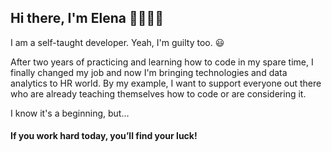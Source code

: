 ## Hi there, I'm Elena 👋👩🏼‍💻

I am a self-taught developer. Yeah, I'm guilty too. 😃

After two years of practicing and learning how to code in my spare time, I finally changed my job and now I'm bringing technologies and data analytics to HR world.
By my example, I want to support everyone out there who are already teaching themselves how to code or are considering it. 

I know it's a beginning, but...
#### If you work hard today, you’ll find your luck!


<!--
**ProblemSPb/ProblemSPb** is a ✨ _special_ ✨ repository because its `README.md` (this file) appears on your GitHub profile.

Here are some ideas to get you started:

- 🔭 I’m currently working on ...
- 🌱 I’m currently learning ...
- 👯 I’m looking to collaborate on ...
- 🤔 I’m looking for help with ...
- 💬 Ask me about ...
- 📫 How to reach me: ...
- 😄 Pronouns: ...
- ⚡ Fun fact: ...
-->
